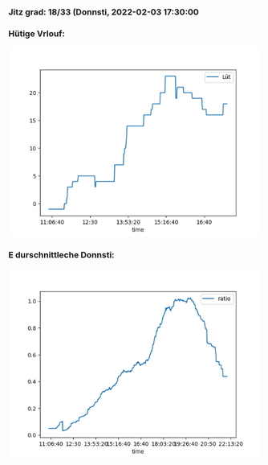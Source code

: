### Jitz grad: 18/33 (Donnsti, 2022-02-03 17:30:00

### Hütige Vrlouf:
![Graph](Today.png)

### E durschnittleche Donnsti:
![Graph](Donnsti.png)